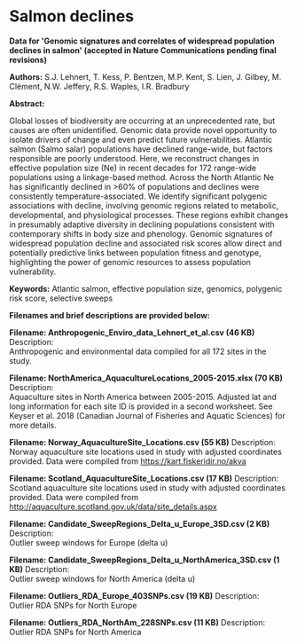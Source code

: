 # Salmon declines
<b>Data for 'Genomic signatures and correlates of widespread population declines in salmon' (accepted in Nature Communications pending final revisions)</b>

<b>Authors:</b> S.J. Lehnert, T. Kess, P. Bentzen, M.P. Kent, S. Lien, J. Gilbey, M. Clément, N.W. Jeffery, R.S. Waples, I.R. Bradbury

<b>Abstract:</b>

Global losses of biodiversity are occurring at an unprecedented rate, but causes are often unidentified. Genomic data provide novel opportunity to isolate drivers of change and even predict future vulnerabilities. Atlantic salmon (Salmo salar) populations have declined range-wide, but factors responsible are poorly understood. Here, we reconstruct changes in effective population size (Ne) in recent decades for 172 range-wide populations using a linkage-based method. Across the North Atlantic Ne has significantly declined in >60% of populations and declines were consistently temperature-associated. We identify significant polygenic associations with decline, involving genomic regions related to metabolic, developmental, and physiological processes. These regions exhibit changes in presumably adaptive diversity in declining populations consistent with contemporary shifts in body size and phenology. Genomic signatures of widespread population decline and associated risk scores allow direct and potentially predictive links between population fitness and genotype, highlighting the power of genomic resources to assess population vulnerability. 

<b>Keywords:</b> Atlantic salmon, effective population size, genomics, polygenic risk score, selective sweeps

<b>Filenames and brief descriptions are provided below:</b>

<b>Filename:
Anthropogenic_Enviro_data_Lehnert_et_al.csv (46 KB)</b>
Description:	
Anthropogenic and environmental data compiled for all 172 sites in the study.

<b>Filename:
NorthAmerica_AquacultureLocations_2005-2015.xlsx (70 KB)</b>
Description:		
Aquaculture sites in North America between 2005-2015. Adjusted lat and long information for each site ID is provided in a second worksheet. See Keyser et al. 2018 (Canadian Journal of Fisheries and Aquatic Sciences) for more details.

<b>Filename:
Norway_AquacultureSite_Locations.csv (55 KB)</b>
Description:	
Norway aquaculture site locations used in study with adjusted coordinates provided. Data were compiled from https://kart.fiskeridir.no/akva

<b>Filename:
Scotland_AquacultureSite_Locations.csv (17 KB)</b>
Description:	
Scotland aquaculture site locations used in study with adjusted coordinates provided. Data were compiled from http://aquaculture.scotland.gov.uk/data/site_details.aspx

<b>Filename:
Candidate_SweepRegions_Delta_u_Europe_3SD.csv	(2 KB)</b>
Description:	
Outlier sweep windows for Europe (delta u)

<b>Filename:
Candidate_SweepRegions_Delta_u_NorthAmerica_3SD.csv (1 KB)</b>
Description:	
Outlier sweep windows for North America (delta u)

<b>Filename:
Outliers_RDA_Europe_403SNPs.csv	(19 KB)</b>
Description:	
Outlier RDA SNPs for North Europe

<b>Filename:
Outliers_RDA_NorthAm_228SNPs.csv (11 KB)</b>
Description:	
Outlier RDA SNPs for North America
